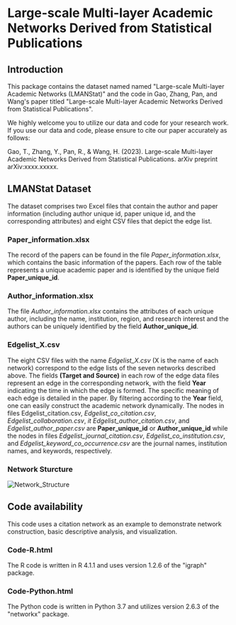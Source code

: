 # Large-scale Multi-layer Academic Networks Derived from Statistical Publications

## Introduction
This package contains the dataset named named "Large-scale Multi-layer Academic Networks (LMANStat)" and the code in Gao, Zhang, Pan, and Wang's paper titled "Large-scale Multi-layer Academic Networks Derived from Statistical Publications".

We highly welcome you to utilize our data and code for your research work. If you use our data and code, please ensure to cite our paper accurately as follows:

Gao, T., Zhang, Y., Pan, R., & Wang, H. (2023). Large-scale Multi-layer Academic Networks Derived from Statistical Publications. arXiv preprint arXiv:xxxx.xxxxx.

## LMANStat Dataset

The dataset comprises two Excel files that contain the author and paper information (including author unique id, paper unique id, and the corresponding attributes) and eight CSV files that depict the edge list. 

### Paper_information.xlsx
The record of the papers can be found in the file *Paper_information.xlsx*, which contains the basic information of the papers. Each row of the table represents a unique academic paper and is identified by the unique field **Paper_unique_id**. 

### Author_information.xlsx
The file *Author_information.xlsx* contains the attributes of each unique author, including the name, institution, region, and research interest and the authors can be uniquely identified by the field **Author_unique_id**. 

### Edgelist_X.csv
The eight CSV files with the name *Edgelist_X.csv* (X is the name of each network) correspond to the edge lists of the seven networks described above. The fields **(Target and Source)** in each row of the edge data files represent an edge in the corresponding network, with the field **Year** indicating the time in which the edge is formed. The specific meaning of each edge is detailed in the paper. By filtering according to the **Year** field, one can easily construct the academic network dynamically. The nodes in files Edgelist_citation.csv, *Edgelist_co_citation.csv*, *Edgelist_collaboration.csv*, *it Edgelist_author_citation.csv*, and *Edgelist_author_paper.csv* are **Paper_unique_id** or **Author_unique_id** while the nodes in files *Edgelist_journal_citation.csv*, *Edgelist_co_institution.csv*, and *Edgelist_keyword_co_occurrence.csv* are the journal names, institution names, and keywords, respectively.

### Network Sturcture

![Network_Structure](https://github.com/Gaotianchen97/LMANStat/assets/88761342/e9ff46b0-ddc6-4b93-b11f-ab594b91b89b)

## Code availability
This code uses a citation network as an example to demonstrate network construction, basic descriptive analysis, and visualization.

### Code-R.html
The R code is written in R 4.1.1 and uses version 1.2.6 of the "igraph" package.

### Code-Python.html
The Python code is written in Python 3.7 and utilizes version 2.6.3 of the "networkx" package.

